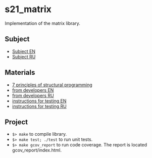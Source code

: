 # s21_matrix

Implementation of the matrix library.

## Subject

- [Subject EN](./subject_en.md)
- [Subject RU](./subject_ru.md)

## Materials

- [7 principles of structural programming](./material/7_principles_of_structural_programminh.md)
- [from developers EN](./materials/from_developers.txt)
- [from developers RU](./materials/from_developers_rus.txt)
- [instructions for testing EN](./materials/instructions_for_testing.md)
- [instructions for testing RU](./materials/instructions_for_testing_rus.md)

## Project

- `$> make` to compile library.
- `$> make test; ./test` to run unit tests.
- `$> make gcov_report` to run code coverage. The report is located gcov_report/index.html.

